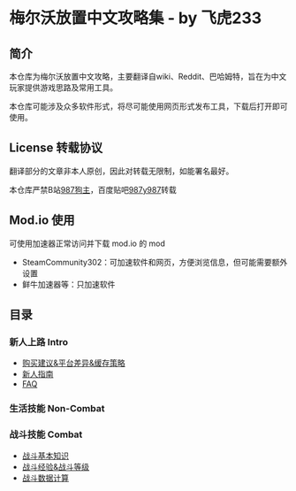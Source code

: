 # 梅尔沃放置中文攻略集 - by 飞虎233
## 简介
本仓库为梅尔沃放置中文攻略，主要翻译自wiki、Reddit、巴哈姆特，旨在为中文玩家提供游戏思路及常用工具。

本仓库可能涉及众多软件形式，将尽可能使用网页形式发布工具，下载后打开即可使用。

## License 转载协议
翻译部分的文章非本人原创，因此对转载无限制，如能署名最好。

本仓库严禁B站[987狗主](https://b23.tv/0NCcyx3)，百度贴吧[987y987](https://tieba.baidu.com/home/main/?id=tb.1.29ccc6fa.t7mkFBqzZG6BNt4YlrL1nQ)转载

## Mod.io 使用
可使用加速器正常访问并下载 mod.io 的 mod
* SteamCommunity302：可加速软件和网页，方便浏览信息，但可能需要额外设置
* 鲜牛加速器等：只加速软件

## 目录
### 新人上路 Intro
* [购买建议&平台差异&缓存策略](/Articles/Intro/购买建议&平台差异&缓存策略.md)
* [新人指南](/Articles/Intro/新人指南.md)
* [FAQ](/Articles/Intro/FAQ.md)
### 生活技能 Non-Combat

### 战斗技能 Combat
* [战斗基本知识](/Articles/Combat/战斗基本知识.md)
* [战斗经验&战斗等级](/Articles/Combat/战斗经验&战斗等级.md)
* [战斗数据计算](/Articles/Combat/战斗数据计算.md)